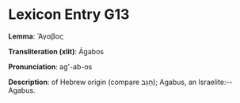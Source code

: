 # Lexicon Entry G13

**Lemma**: Ἄγαβος

**Transliteration (xlit)**: Ágabos

**Pronunciation**: ag'-ab-os

**Description**:
of Hebrew origin (compare חָגָב); Agabus, an Israelite:--Agabus.
